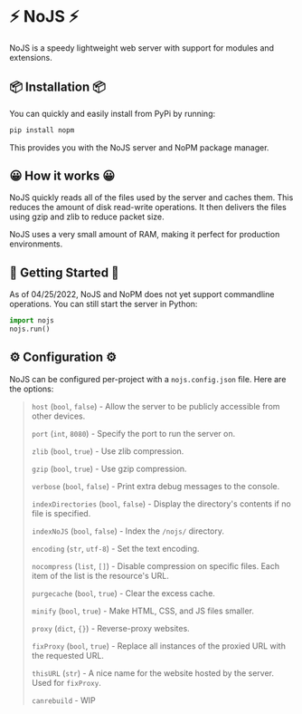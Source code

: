 # ⚡ NoJS ⚡
NoJS is a speedy lightweight web server with support for modules and extensions.

## 📦 Installation 📦
You can quickly and easily install from PyPi by running:
```bash
pip install nopm
```

This provides you with the NoJS server and NoPM package manager.

## 😀 How it works 😀
NoJS quickly reads all of the files used by the server and caches them. This reduces the amount of disk read-write operations. It then delivers the files using gzip and zlib to reduce packet size.

NoJS uses a very small amount of RAM, making it perfect for production environments.

## 🏁 Getting Started 🏁
As of 04/25/2022, NoJS and NoPM does not yet support commandline operations. You can still start the server in Python:
```py
import nojs
nojs.run()
```

## ⚙ Configuration ⚙
NoJS can be configured per-project with a `nojs.config.json` file. Here are the options:

> `host` (`bool`, `false`) - Allow the server to be publicly accessible from other devices.
> 
> `port` (`int`, `8080`) - Specify the port to run the server on.
>
> `zlib` (`bool`, `true`) - Use zlib compression.
>
> `gzip` (`bool`, `true`) - Use gzip compression.
>
> `verbose` (`bool`, `false`) - Print extra debug messages to the console.
>
> `indexDirectories` (`bool`, `false`) - Display the directory's contents if no file is specified.
>
> `indexNoJS` (`bool`, `false`) - Index the `/nojs/` directory.
>
> `encoding` (`str`, `utf-8`) - Set the text encoding.
>
> `nocompress` (`list`, `[]`) - Disable compression on specific files. Each item of the list is the resource's URL.
> 
> `purgecache` (`bool`, `true`) - Clear the excess cache.
>
> `minify` (`bool`, `true`) - Make HTML, CSS, and JS files smaller.
>
> `proxy` (`dict`, `{}`) - Reverse-proxy websites.
>
> `fixProxy` (`bool`, `true`) - Replace all instances of the proxied URL with the requested URL.
>
> `thisURL` (`str`) - A nice name for the website hosted by the server. Used for `fixProxy`.
> 
> `canrebuild` - WIP
